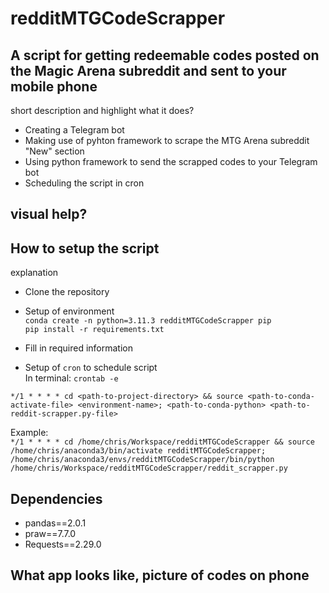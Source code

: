 # redditMTGCodeScrapper

## A script for getting redeemable codes posted on the Magic Arena subreddit and sent to your mobile phone

short description and 
highlight what it does?
* Creating a Telegram bot
* Making use of pyhton framework to scrape the MTG Arena subreddit "New" section
* Using python framework to send the scrapped codes to your Telegram bot
* Scheduling the script in cron 


## visual help?

## How to setup the script
explanation

* Clone the repository
* Setup of environment <br />
```conda create -n python=3.11.3 redditMTGCodeScrapper pip```<br />
```pip install -r requirements.txt```
* Fill in required information

* Setup of ```cron``` to schedule script <br />
In terminal: ```crontab -e``` <br />

```*/1 * * * * cd <path-to-project-directory> && source <path-to-conda-activate-file> <environment-name>; <path-to-conda-python> <path-to-reddit-scrapper.py-file>```

Example: <br />
```*/1 * * * * cd /home/chris/Workspace/redditMTGCodeScrapper && source /home/chris/anaconda3/bin/activate redditMTGCodeScrapper; /home/chris/anaconda3/envs/redditMTGCodeScrapper/bin/python /home/chris/Workspace/redditMTGCodeScrapper/reddit_scrapper.py```

## Dependencies
* pandas==2.0.1
* praw==7.7.0
* Requests==2.29.0

##  What app looks like, picture of codes on phone
